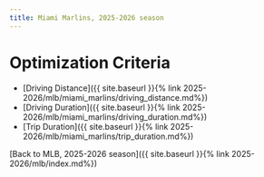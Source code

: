 ```yaml
---
title: Miami Marlins, 2025-2026 season
---
```


# Optimization Criteria
- [Driving Distance]({{ site.baseurl }}{% link 2025-2026/mlb/miami_marlins/driving_distance.md%})
- [Driving Duration]({{ site.baseurl }}{% link 2025-2026/mlb/miami_marlins/driving_duration.md%})
- [Trip Duration]({{ site.baseurl }}{% link 2025-2026/mlb/miami_marlins/trip_duration.md%})

[Back to MLB, 2025-2026 season]({{ site.baseurl }}{% link 2025-2026/mlb/index.md%})
